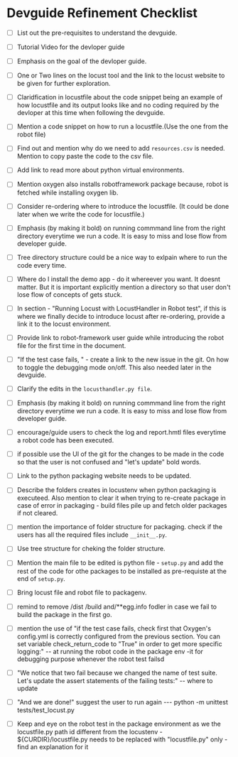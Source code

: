 # Devguide Refinement Checklist

- [ ] List out the pre-requisites to understand the devguide.
- [ ] Tutorial Video for the devloper guide 
- [ ] Emphasis on the goal of the devloper guide. 
- [ ] One or Two lines on the locust tool and the link to the locust website to be given for further exploration.
- [ ] Claridfication in locustfile about the code snippet being an example of how locustfile and its output looks like and no coding required by the devloper at this time when following the devguide.
- [ ] Mention a code snippet on how to run a locustfile.(Use the one from the robot file)
- [ ] Find out and mention why do we need to add `resources.csv` is needed. Mention to copy paste the code to the csv file.
- [ ] Add link to read more about python virtual environments.
- [ ] Mention oxygen also installs robotframework package because, robot is fetched while installing oxygen lib.
- [ ] Consider re-ordering where to introduce the locustfile. (It could be done later when we write the code for locustfile.)
- [ ] Emphasis (by making it bold) on running commmand line from the right directory everytime we run a code. It is easy to miss and lose flow from developer guide.
- [ ] Tree directory structure could be a nice way to exlpain where to run the code every time. 
- [ ] Where do I install the demo app - do it whereever you want. It doesnt matter. But it is important explicitly mention a directory so that user don't lose flow of concepts of gets stuck. 
- [ ] In section - "Running Locust with LocustHandler in Robot test", if this is where we finally decide to introduce locust after re-ordering, provide a link it to the locust environment.
- [ ] Provide link to robot-framework user guide while introducing the robot file for the first time in the document. 
- [ ] "If the test case fails, " - create a link to the new issue in the git. On how to toggle the debugging mode on/off. This also needed later in the devguide. 
- [ ] Clarify the edits in the `locusthandler.py file`. 
- [ ] Emphasis (by making it bold) on running commmand line from the right directory everytime we run a code. It is easy to miss and lose flow from developer guide.
- [ ] encourage/guide users to check the log and report.hmtl files everytime a robot code has been executed.
- [ ] if possible use the UI of the git for the changes to be made in the code so that the user is not confused and "let's update" bold words. 
- [ ] Link to the python packaging website needs to be updated. 
- [ ] Describe the folders creates in locustenv when python packaging is executeed. Also mention to clear it when trying to re-create package in case of error in packaging - build files pile up and fetch older packages if not cleared.
- [ ] mention the importance of folder structure for packaging. check if the users has all the required files include `__init__.py`. 
- [ ] Use tree structure for cheking the folder structure.
- [ ] Mention the main file to be edited is python file - `setup.py` and add the rest of the code for othe packages to be installed as pre-requiste at the end of `setup.py`.
- [ ] Bring locust file and robot file to packagenv.
- [ ] remind to remove /dist /build and/**egg.info fodler in case we fail to build the package in the first go.
- [ ] mention the use of "if the test case fails, check first that Oxygen's config.yml is correctly configured from the previous section. You can set variable check_return_code to "True" in order to get more specific logging:" -- at running the robot code in the package env -it for debugging purpose whenever the robot test failsd

- [ ] "We notice that two fail because we changed the name of test suite. Let's update the assert statements of the failing tests:" -- where to update

- [ ] "And we are done!" suggest the user to run again --- python -m unittest tests/test_locust.py


- [ ] Keep and eye on the robot test in the package environment as we the locustfile.py path id different from the locustenv - ${CURDIR}/locustfile.py needs to be replaced with "locustfile.py" only - find an explanation for it

